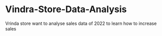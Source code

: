 # Vindra-Store-Data-Analysis
Vrinda store want to analyse sales data of 2022 to learn how to increase sales
